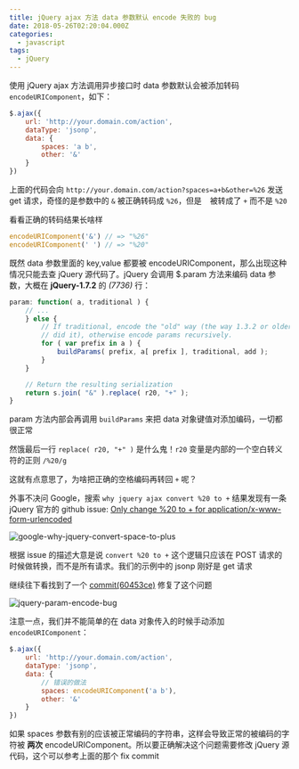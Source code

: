 ```yaml
---
title: jQuery ajax 方法 data 参数默认 encode 失败的 bug
date: 2018-05-26T02:20:04.000Z
categories:
  - javascript
tags:
  - jQuery
---
```


使用 jQuery ajax 方法调用异步接口时 data 参数默认会被添加转码 `encodeURIComponent`，如下：

```javascript
$.ajax({
    url: 'http://your.domain.com/action',
    dataType: 'jsonp',
    data: {
        spaces: 'a b',
        other: '&'
    }
})
```

上面的代码会向 `http://your.domain.com/action?spaces=a+b&other=%26` 发送 get 请求，奇怪的是参数中的 `&` 被正确转码成 `%26`，但是 ` ` 被转成了 `+` 而不是 `%20`

看看正确的转码结果长啥样

```javascript
encodeURIComponent('&') // => "%26"
encodeURIComponent(' ') // => "%20"
```

既然 data 参数里面的 key,value 都要被 encodeURIComponent，那么出现这种情况只能去查 jQuery 源代码了。jQuery 会调用 $.param 方法来编码 data 参数，大概在 **jQuery-1.7.2** 的 _(7736)_ 行：

```javascript
param: function( a, traditional ) {
    // ...
    } else {
        // If traditional, encode the "old" way (the way 1.3.2 or older
        // did it), otherwise encode params recursively.
        for ( var prefix in a ) {
            buildParams( prefix, a[ prefix ], traditional, add );
        }
    }

    // Return the resulting serialization
    return s.join( "&" ).replace( r20, "+" );
}
```

param 方法内部会再调用 `buildParams` 来把 data 对象键值对添加编码，一切都很正常

然饿最后一行 `replace( r20, "+" )` 是什么鬼！`r20` 变量是内部的一个空白转义符的正则 `/%20/g`

这就有点意思了，为啥把正确的空格编码再转回 `+` 呢？

外事不决问 Google，搜索 `why jquery ajax convert %20 to +` 结果发现有一条 jQuery 官方的 github issue: [Only change %20 to + for application/x-www-form-urlencoded](https://github.com/jquery/jquery/issues/2658)

![google-why-jquery-convert-space-to-plus](//img11.360buyimg.com/devfe/jfs/t20344/242/259059096/183424/9e8e0f30/5b078bbdN06c75a01.png)

根据 issue 的描述大意是说 `convert %20 to +` 这个逻辑只应该在 POST 请求的时候做转换，而不是所有请求。我们的示例中的 jsonp 刚好是 get 请求

继续往下看找到了一个 [commit(60453ce)](https://github.com/dmethvin/jquery/commit/60453ce299a0c84550e70010ceea12d538226bf5) 修复了这个问题

![jquery-param-encode-bug](//img14.360buyimg.com/devfe/jfs/t20692/166/263146843/79735/7f45adb2/5b078b49N8f97629d.png)

注意一点，我们并不能简单的在 data 对象传入的时候手动添加 `encodeURIComponent`：

```javascript
$.ajax({
    url: 'http://your.domain.com/action',
    dataType: 'jsonp',
    data: {
        // 错误的做法
        spaces: encodeURIComponent('a b'),
        other: '&'
    }
})
```

如果 spaces 参数有别的应该被正常编码的字符串，这样会导致正常的被编码的字符被 **两次** encodeURIComponent。所以要正确解决这个问题需要修改 jQuery 源代码，这个可以参考上面的那个 fix commit